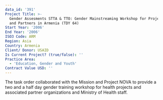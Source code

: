 ```yaml
---
data_id: '391'
Project Title: >-
  Gender Assesments STTA & TTO: Gender Mainstreaming Workshop for Project NOVA
  and Partners in Armenia (TDY 64)
Start Year: '2006'
End Year: '2006'
ISO3 Code: ARM
Region: Asia
Country: Armenia
Client/ Donor: USAID
Is Current Project? (true/false): ''
Practice Area:
  - 'Education, Gender and Youth'
Contract Value USD: ''
---
```

The task order collaborated with the Mission and Project NOVA to provide a two and a half day gender training workshop for health projects and associated partner organizations and Ministry of Health staff.